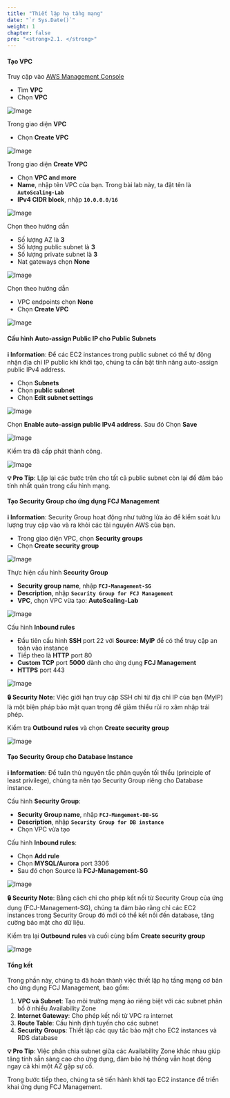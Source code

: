 ```yaml
---
title: "Thiết lập hạ tầng mạng"
date: "`r Sys.Date()`"
weight: 1
chapter: false
pre: "<strong>2.1. </strong>"
---
```


#### Tạo VPC

Truy cập vào [AWS Management Console](https://aws.amazon.com/premiumsupport/knowledge-center/sign-in-console/)

- Tìm **VPC**
- Chọn **VPC**

![Image](/images/2-preparation/2.1-network/2.1.1.png?featherlight=false&width=90pc)

Trong giao diện **VPC**

- Chọn **Create VPC**

![Image](/images/2-preparation/2.1-network/2.1.2.png?featherlight=false&width=90pc)

Trong giao diện **Create VPC**

- Chọn **VPC and more**
- **Name**, nhập tên VPC của bạn. Trong bài lab này, ta đặt tên là **`AutoScaling-Lab`**
- **IPv4 CIDR block**, nhập **`10.0.0.0/16`**

![Image](/images/2-preparation/2.1-network/2.1.3.png?featherlight=false&width=90pc)

Chọn theo hướng dẫn

- Số lượng AZ là **3**
- Số lượng public subnet là **3**
- Số lượng private subnet là **3**
- Nat gateways chọn **None**

![Image](/images/2-preparation/2.1-network/2.1.4.png?featherlight=false&width=90pc)

Chọn theo hướng dẫn

- VPC endpoints chọn **None**
- Chọn **Create VPC**

![Image](/images/2-preparation/2.1-network/2.1.5.png?featherlight=false&width=90pc)

#### Cấu hình Auto-assign Public IP cho Public Subnets

**ℹ️ Information**: Để các EC2 instances trong public subnet có thể tự động nhận địa chỉ IP public khi khởi tạo, chúng ta cần bật tính năng auto-assign public IPv4 address.

- Chọn **Subnets**
- Chọn **public subnet**
- Chọn **Edit subnet settings**

![Image](/images/2-preparation/2.1-network/2.1.6.png?featherlight=false&width=90pc)

Chọn **Enable auto-assign public IPv4 address**. Sau đó Chọn **Save**

![Image](/images/2-preparation/2.1-network/2.1.7.png?featherlight=false&width=90pc)

Kiểm tra đã cấp phát thành công.

![Image](/images/2-preparation/2.1-network/2.1.8.png?featherlight=false&width=90pc)

**💡 Pro Tip**: Lặp lại các bước trên cho tất cả public subnet còn lại để đảm bảo tính nhất quán trong cấu hình mạng.

#### Tạo Security Group cho ứng dụng FCJ Management

**ℹ️ Information**: Security Group hoạt động như tường lửa ảo để kiểm soát lưu lượng truy cập vào và ra khỏi các tài nguyên AWS của bạn.

- Trong giao diện VPC, chọn **Security groups**
- Chọn **Create security group**

![Image](/images/2-preparation/2.1-network/2.1.9.png?featherlight=false&width=90pc)

Thực hiện cấu hình **Security Group**

- **Security group name**, nhập **`FCJ-Management-SG`**
- **Description**, nhập **`Security Group for FCJ Management`**
- **VPC**, chọn VPC vừa tạo: **AutoScaling-Lab**

![Image](/images/2-preparation/2.1-network/2.1.10.png?featherlight=false&width=90pc)

Cấu hình **Inbound rules**

- Đầu tiên cấu hình **SSH** port 22 với **Source: MyIP** để có thể truy cập an toàn vào instance
- Tiếp theo là **HTTP** port 80
- **Custom TCP** port **5000** dành cho ứng dụng **FCJ Management**
- **HTTPS** port 443

![Image](/images/2-preparation/2.1-network/2.1.11.png?featherlight=false&width=90pc)

**🔒 Security Note**: Việc giới hạn truy cập SSH chỉ từ địa chỉ IP của bạn (MyIP) là một biện pháp bảo mật quan trọng để giảm thiểu rủi ro xâm nhập trái phép.

Kiểm tra **Outbound rules** và chọn **Create security group**

![Image](/images/2-preparation/2.1-network/2.1.12.png?featherlight=false&width=90pc)

#### Tạo Security Group cho Database Instance

**ℹ️ Information**: Để tuân thủ nguyên tắc phân quyền tối thiểu (principle of least privilege), chúng ta nên tạo Security Group riêng cho Database instance.

Cấu hình **Security Group**:

- **Security Group name**, nhập **`FCJ-Mangement-DB-SG`**
- **Description**, nhập **`Security Group for DB instance`**
- Chọn VPC vừa tạo

Cấu hình **Inbound rules**:

- Chọn **Add rule**
- Chọn **MYSQL/Aurora** port 3306
- Sau đó chọn Source là **FCJ-Management-SG**

![Image](/images/2-preparation/2.1-network/2.1.13.png?featherlight=false&width=90pc)

**🔒 Security Note**: Bằng cách chỉ cho phép kết nối từ Security Group của ứng dụng (FCJ-Management-SG), chúng ta đảm bảo rằng chỉ các EC2 instances trong Security Group đó mới có thể kết nối đến database, tăng cường bảo mật cho dữ liệu.

Kiểm tra lại **Outbound rules** và cuối cùng bấm **Create security group**

![Image](/images/2-preparation/2.1-network/2.1.14.png?featherlight=false&width=90pc)

#### Tổng kết

Trong phần này, chúng ta đã hoàn thành việc thiết lập hạ tầng mạng cơ bản cho ứng dụng FCJ Management, bao gồm:

1. **VPC và Subnet**: Tạo môi trường mạng ảo riêng biệt với các subnet phân bố ở nhiều Availability Zone
2. **Internet Gateway**: Cho phép kết nối từ VPC ra internet
3. **Route Table**: Cấu hình định tuyến cho các subnet
4. **Security Groups**: Thiết lập các quy tắc bảo mật cho EC2 instances và RDS database

**💡 Pro Tip**: Việc phân chia subnet giữa các Availability Zone khác nhau giúp tăng tính sẵn sàng cao cho ứng dụng, đảm bảo hệ thống vẫn hoạt động ngay cả khi một AZ gặp sự cố.

Trong bước tiếp theo, chúng ta sẽ tiến hành khởi tạo EC2 instance để triển khai ứng dụng FCJ Management.
